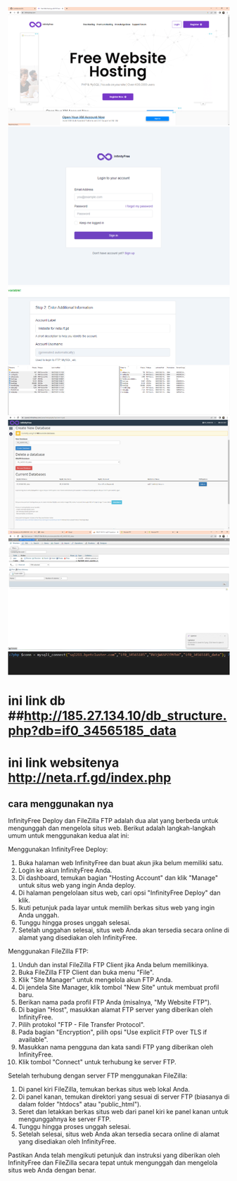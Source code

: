 ![image](https://github.com/raulmahya123/netafixxx/blob/master/chapter5fix/1.png?raw=true)
![image](https://github.com/raulmahya123/netafixxx/blob/master/chapter5fix/2.png?raw=true)
![image](https://github.com/raulmahya123/netafixxx/blob/master/chapter5fix/3.png?raw=true)
![image](https://github.com/raulmahya123/netafixxx/blob/master/chapter5fix/4.png?raw=true)
![image](https://github.com/raulmahya123/netafixxx/blob/master/chapter5fix/5.png?raw=true)
![image](https://github.com/raulmahya123/netafixxx/blob/master/chapter5fix/6.png?raw=true)
![image](https://github.com/raulmahya123/netafixxx/blob/master/chapter5fix/7fix.png?raw=true)

# ini link db ##http://185.27.134.10/db_structure.php?db=if0_34565185_data
# ini link websitenya http://neta.rf.gd/index.php
## cara menggunakan nya

InfinityFree Deploy dan FileZilla FTP adalah dua alat yang berbeda untuk mengunggah dan mengelola situs web. Berikut adalah langkah-langkah umum untuk menggunakan kedua alat ini:

Menggunakan InfinityFree Deploy:
1. Buka halaman web InfinityFree dan buat akun jika belum memiliki satu.
2. Login ke akun InfinityFree Anda.
3. Di dashboard, temukan bagian "Hosting Account" dan klik "Manage" untuk situs web yang ingin Anda deploy.
4. Di halaman pengelolaan situs web, cari opsi "InfinityFree Deploy" dan klik.
5. Ikuti petunjuk pada layar untuk memilih berkas situs web yang ingin Anda unggah.
6. Tunggu hingga proses unggah selesai.
7. Setelah unggahan selesai, situs web Anda akan tersedia secara online di alamat yang disediakan oleh InfinityFree.

Menggunakan FileZilla FTP:
1. Unduh dan instal FileZilla FTP Client jika Anda belum memilikinya.
2. Buka FileZilla FTP Client dan buka menu "File".
3. Klik "Site Manager" untuk mengelola akun FTP Anda.
4. Di jendela Site Manager, klik tombol "New Site" untuk membuat profil baru.
5. Berikan nama pada profil FTP Anda (misalnya, "My Website FTP").
6. Di bagian "Host", masukkan alamat FTP server yang diberikan oleh InfinityFree.
7. Pilih protokol "FTP - File Transfer Protocol".
8. Pada bagian "Encryption", pilih opsi "Use explicit FTP over TLS if available".
9. Masukkan nama pengguna dan kata sandi FTP yang diberikan oleh InfinityFree.
10. Klik tombol "Connect" untuk terhubung ke server FTP.

Setelah terhubung dengan server FTP menggunakan FileZilla:
1. Di panel kiri FileZilla, temukan berkas situs web lokal Anda.
2. Di panel kanan, temukan direktori yang sesuai di server FTP (biasanya di dalam folder "htdocs" atau "public_html").
3. Seret dan letakkan berkas situs web dari panel kiri ke panel kanan untuk mengunggahnya ke server FTP.
4. Tunggu hingga proses unggah selesai.
5. Setelah selesai, situs web Anda akan tersedia secara online di alamat yang disediakan oleh InfinityFree.

Pastikan Anda telah mengikuti petunjuk dan instruksi yang diberikan oleh InfinityFree dan FileZilla secara tepat untuk mengunggah dan mengelola situs web Anda dengan benar.
